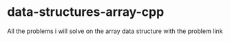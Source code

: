 # data-structures-array-cpp
All the problems i will solve on the array data structure with the problem link 
